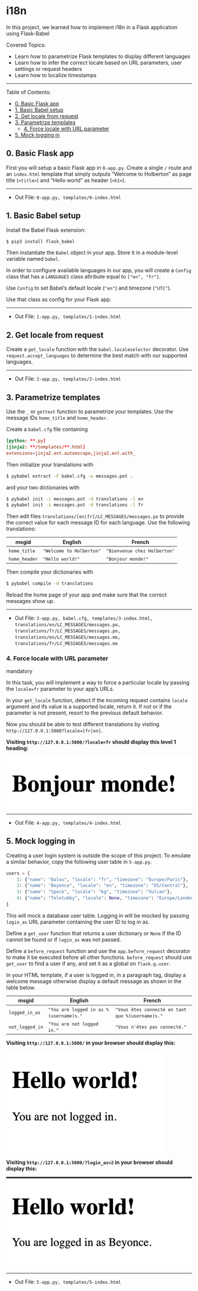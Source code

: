 # i18n

In this project, we learned how to implement i18n in a Flask application using Flask-Babel

Covered Topics:
- Learn how to parametrize Flask templates to display different languages
- Learn how to infer the correct locale based on URL parameters, user settings or request headers
- Learn how to localize timestamps

---
Table of Contents:
- [0. Basic Flask app](#0-basic-flask-app)
- [1. Basic Babel setup](#1-basic-babel-setup)
- [2. Get locale from request](#2-get-locale-from-request)
- [3. Parametrize templates](#3-parametrize-templates)
  - [4. Force locale with URL parameter](#4-force-locale-with-url-parameter)
- [5. Mock logging in](#5-mock-logging-in)

## 0. Basic Flask app
First you will setup a basic Flask app in `0-app.py`. Create a single `/` route and an `index.html` template that simply outputs “Welcome to Holberton” as page title (`<title>`) and “Hello world” as header (`<h1>`).

---
- Out File: `0-app.py, templates/0-index.html`

## 1. Basic Babel setup
Install the Babel Flask extension:

```sh
$ pip3 install flask_babel
```

Then instantiate the `Babel` object in your app. Store it in a module-level variable named `babel`.

In order to configure available languages in our app, you will create a `Config` class that has a `LANGUAGES` class attribute equal to `["en", "fr"]`.

Use `Config` to set Babel’s default locale (`"en"`) and timezone (`"UTC"`).

Use that class as config for your Flask app.

---
- Out File: `1-app.py, templates/1-index.html`

## 2. Get locale from request
Create a `get_locale` function with the `babel.localeselector` decorator. Use `request.accept_languages` to determine the best match with our supported languages.

---
- Out File: `2-app.py, templates/2-index.html`

## 3. Parametrize templates
Use the `_` or `gettext` function to parametrize your templates. Use the message IDs `home_title` and `home_header`.

Create a `babel.cfg` file containing

```conf
[python: **.py]
[jinja2: **/templates/**.html]
extensions=jinja2.ext.autoescape,jinja2.ext.with_
```

Then initialize your translations with

```sh
$ pybabel extract -F babel.cfg -o messages.pot .
```

and your two dictionaries with

```sh
$ pybabel init -i messages.pot -d translations -l en
$ pybabel init -i messages.pot -d translations -l fr
```

Then edit files `translations/[en|fr]/LC_MESSAGES/messages.po` to provide the correct value for each message ID for each language. Use the following translations:

| msgid | English | French |
| --- | --- | --- |
| `home_title` | `"Welcome to Holberton"` | `"Bienvenue chez Holberton"` |
| `home_header` | `"Hello world!"` | `"Bonjour monde!"` |

Then compile your dictionaries with

```sh
$ pybabel compile -d translations
```

Reload the home page of your app and make sure that the correct messages show up.

---
- Out File: `3-app.py, babel.cfg, templates/3-index.html, translations/en/LC_MESSAGES/messages.po, translations/fr/LC_MESSAGES/messages.po, translations/en/LC_MESSAGES/messages.mo, translations/fr/LC_MESSAGES/messages.mo`

### 4\. Force locale with URL parameter

mandatory

In this task, you will implement a way to force a particular locale by passing the `locale=fr` parameter to your app’s URLs.

In your `get_locale` function, detect if the incoming request contains `locale` argument and ifs value is a supported locale, return it. If not or if the parameter is not present, resort to the previous default behavior.

Now you should be able to test different translations by visiting `http://127.0.0.1:5000?locale=[fr|en]`.

**Visiting `http://127.0.0.1:5000/?locale=fr` should display this level 1 heading:** 

![](previews/4.png)

---
- Out File: `4-app.py, templates/4-index.html`

## 5. Mock logging in
Creating a user login system is outside the scope of this project. To emulate a similar behavior, copy the following user table in `5-app.py`.

```py
users = {
    1: {"name": "Balou", "locale": "fr", "timezone": "Europe/Paris"},
    2: {"name": "Beyonce", "locale": "en", "timezone": "US/Central"},
    3: {"name": "Spock", "locale": "kg", "timezone": "Vulcan"},
    4: {"name": "Teletubby", "locale": None, "timezone": "Europe/London"},
}
```

This will mock a database user table. Logging in will be mocked by passing `login_as` URL parameter containing the user ID to log in as.

Define a `get_user` function that returns a user dictionary or `None` if the ID cannot be found or if `login_as` was not passed.

Define a `before_request` function and use the `app.before_request` decorator to make it be executed before all other functions. `before_request` should use `get_user` to find a user if any, and set it as a global on `flask.g.user`.

In your HTML template, if a user is logged in, in a paragraph tag, display a welcome message otherwise display a default message as shown in the table below.

| msgid | English | French |
| --- | --- | --- |
| `logged_in_as` | `"You are logged in as %(username)s."` | `"Vous êtes connecté en tant que %(username)s."` |
| `not_logged_in` | `"You are not logged in."` | `"Vous n'êtes pas connecté."` |

**Visiting `http://127.0.0.1:5000/` in your browser should display this:**

![](previews/5.png)

**Visiting `http://127.0.0.1:5000/?login_as=2` in your browser should display this:** 

![](previews/5-logged.png)

---
- Out File: `5-app.py, templates/5-index.html`